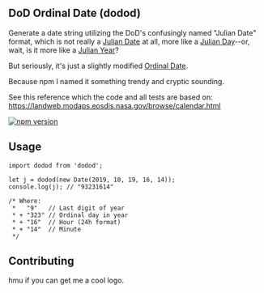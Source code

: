 ## DoD Ordinal Date (dodod)

Generate a date string utilizing the DoD's confusingly named "Julian Date" format, which is not really a [Julian Date]() at all, more like a [Julian Day](https://en.wikipedia.org/wiki/Julian_day)--or, wait, is it more like a [Julian Year](https://en.wikipedia.org/wiki/Julian_year_(astronomy))?

But seriously, it's just a slightly modified [Ordinal Date](https://en.wikipedia.org/wiki/Ordinal_date).

Because npm I named it something trendy and cryptic sounding.

See this reference which the code and all tests are based on: https://landweb.modaps.eosdis.nasa.gov/browse/calendar.html

[![npm version](https://badge.fury.io/js/dodod.svg)](https://www.npmjs.com/package/dodod)

## Usage

```
import dodod from 'dodod';

let j = dodod(new Date(2019, 10, 19, 16, 14));
console.log(j); // "93231614"

/* Where:
 *   "9"   // Last digit of year
 * + "323" // Ordinal day in year
 * + "16"  // Hour (24h format)
 * + "14"  // Minute
 */
```

## Contributing

hmu if you can get me a cool logo.
